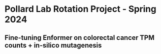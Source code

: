 # Pollard Lab Rotation Project - Spring 2024 
## Fine-tuning Enformer on colorectal cancer TPM counts + in-silico mutagenesis 

